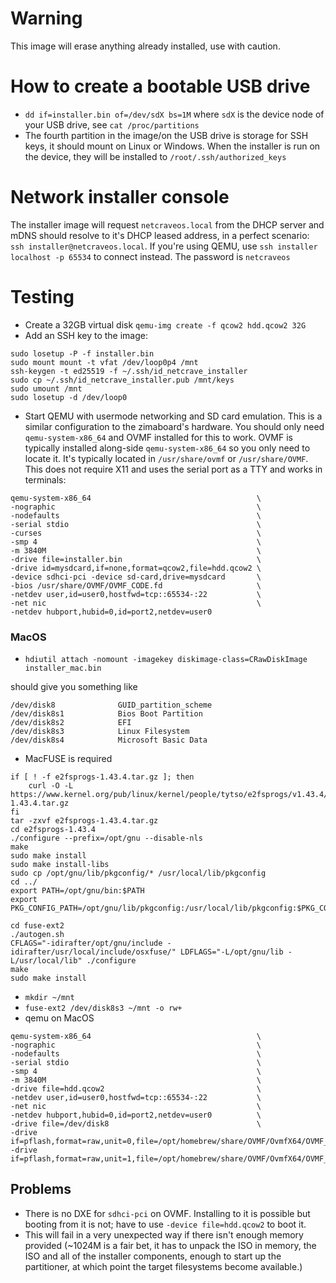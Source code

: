 # Warning 
This image will erase anything already installed, use with caution. 

# How to create a bootable USB drive
- `dd if=installer.bin of=/dev/sdX bs=1M` where `sdX` is the device node of your USB drive, see `cat /proc/partitions`
- The fourth partition in the image/on the USB drive is storage for SSH keys, it should mount on Linux or Windows. When the installer is run on the device, they will be installed to `/root/.ssh/authorized_keys`
# Network installer console 
The installer image will request `netcraveos.local` from the DHCP server and mDNS should resolve to it's DHCP leased address, in a perfect scenario: `ssh installer@netcraveos.local`. If you're using QEMU, use `ssh installer localhost -p 65534` to connect instead. The password is `netcraveos`
# Testing
- Create a 32GB virtual disk `qemu-img create -f qcow2 hdd.qcow2 32G` 
- Add an SSH key to the image:
```
sudo losetup -P -f installer.bin
sudo mount mount -t vfat /dev/loop0p4 /mnt
ssh-keygen -t ed25519 -f ~/.ssh/id_netcrave_installer 
sudo cp ~/.ssh/id_netcrave_installer.pub /mnt/keys 
sudo umount /mnt
sudo losetup -d /dev/loop0
```
- Start QEMU with usermode networking and SD card emulation. This is a similar configuration to the zimaboard's hardware. You should only need `qemu-system-x86_64` and OVMF installed for this to work. OVMF is typically installed along-side `qemu-system-x86_64` so you only need to locate it. It's typically located in `/usr/share/ovmf` or `/usr/share/OVMF`. This does not require X11 and uses the serial port as a TTY and works in terminals: 
```
qemu-system-x86_64                                     \
-nographic                                             \
-nodefaults                                            \
-serial stdio                                          \
-curses                                                \
-smp 4                                                 \
-m 3840M                                               \
-drive file=installer.bin                              \
-drive id=mysdcard,if=none,format=qcow2,file=hdd.qcow2 \
-device sdhci-pci -device sd-card,drive=mysdcard       \
-bios /usr/share/OVMF/OVMF_CODE.fd                     \
-netdev user,id=user0,hostfwd=tcp::65534-:22           \
-net nic                                               \
-netdev hubport,hubid=0,id=port2,netdev=user0
```

### MacOS
- `hdiutil attach -nomount -imagekey diskimage-class=CRawDiskImage installer_mac.bin`

should give you something like 
```
/dev/disk8          	GUID_partition_scheme
/dev/disk8s1        	Bios Boot Partition
/dev/disk8s2        	EFI
/dev/disk8s3        	Linux Filesystem
/dev/disk8s4        	Microsoft Basic Data
```
- MacFUSE is required 
```
if [ ! -f e2fsprogs-1.43.4.tar.gz ]; then
    curl -O -L https://www.kernel.org/pub/linux/kernel/people/tytso/e2fsprogs/v1.43.4/e2fsprogs-1.43.4.tar.gz
fi
tar -zxvf e2fsprogs-1.43.4.tar.gz
cd e2fsprogs-1.43.4
./configure --prefix=/opt/gnu --disable-nls
make
sudo make install
sudo make install-libs
sudo cp /opt/gnu/lib/pkgconfig/* /usr/local/lib/pkgconfig
cd ../
export PATH=/opt/gnu/bin:$PATH
export PKG_CONFIG_PATH=/opt/gnu/lib/pkgconfig:/usr/local/lib/pkgconfig:$PKG_CONFIG_PATH

cd fuse-ext2
./autogen.sh
CFLAGS="-idirafter/opt/gnu/include -idirafter/usr/local/include/osxfuse/" LDFLAGS="-L/opt/gnu/lib -L/usr/local/lib" ./configure
make
sudo make install
```
- `mkdir ~/mnt`
- `fuse-ext2 /dev/disk8s3 ~/mnt -o rw+`
- qemu on MacOS

```
qemu-system-x86_64                                     \
-nographic                                             \
-nodefaults                                            \
-serial stdio                                          \
-smp 4                                                 \
-m 3840M                                               \
-drive file=hdd.qcow2                                  \
-netdev user,id=user0,hostfwd=tcp::65534-:22           \
-net nic                                               \
-netdev hubport,hubid=0,id=port2,netdev=user0          \
-drive file=/dev/disk8                                 \
-drive if=pflash,format=raw,unit=0,file=/opt/homebrew/share/OVMF/OvmfX64/OVMF_CODE.fd,readonly=on   -drive if=pflash,format=raw,unit=1,file=/opt/homebrew/share/OVMF/OvmfX64/OVMF_VARS.fd
```

## Problems 
- There is no DXE for `sdhci-pci` on OVMF. Installing to it is possible but booting from it is not; have to use `-device file=hdd.qcow2` to boot it. 
- This will fail in a very unexpected way if there isn't enough memory provided (~1024M is a fair bet, it has to unpack the ISO in memory, the ISO and all of the installer components, enough to start up the partitioner, at which point the target filesystems become available.) 

